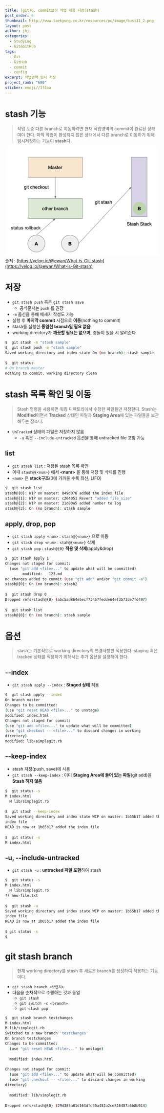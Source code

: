 ```yaml
---
title: (git)6. commit없이 작업 내용 저장(stash)
post_order: 6
thumbnail: http://www.taekyung.co.kr/resources/pc/image/busi11_2.png
layout: post
author: jhj
categories:
  - StudyLog
  - Git&GitHub
tags:
  - Git
  - GitHub
  - commit
  - config
excerpt: 작업영역 임시 저장
project_rank: "680"
sticker: emoji//1f4aa
---
```

# stash 기능
> 작업 도중 다른 branch로 이동하려면 현재 작업영역의 commit이 완료된 상태여야 한다.
> 아직 작업이 완성되지 않은 상태에서 다른 branch로 이동하기 위해 임시저장하는 기능이 **stash**다.

![](assets/images/study_log/git&github/2025-06-13-stash/Pasted%20image%2020250613183934.png)
출처 : [https://velog.io/@ewan/What-is-Git-stash](https://velog.io/@ewan/What-is-Git-stash)

# 저장
- `git stash push` 혹은 `git stash save`
	- 공식문서는 `push` 를 권장
- `-m` 옵션을 통해 메세지 작성도 가능
- 실행 후 **마지막 commit** 시점으로 **이동**(nothing to commit)
- stash를 실행한 **동일한 branch일 필요 없음**
- working directory가 **깨끗할 필요는 없으며**, 충돌이 있을 시 알려준다

```bash
$  git stash -m "stash sample"
$  git stash push -m "stash sample"
Saved working directory and index state On (no branch): stash sample

$  git status
# On branch master
nothing to commit, working directory clean
```

# stash 목록 확인 및 이동
> Stash 명령을 사용하면 워킹 디렉토리에서 수정한 파일들만 저장한다. 
 Stash는 **Modified**이면서 **Tracked** 상태인 파일과 
**Staging Area**에 있는 파일들을 보관해두는 장소다.

- `UnTracked` 상태의 파일은 저장하지 않음
	- `-u` 혹은 `--include-untracked` 옵션을 통해 untracked file 포함 가능
## list
- `git stash list` : 저장된 stash 목록 확인
- 이때 `stash@{<num>}` 에서 **<num\>** 을 통해 저장 및 삭제를 진행
- `<num>` 은 **stack구조**(0에 가까울 수록 최신, LIFO)

```bash
$  git stash list
stash@{0}: WIP on master: 049d078 added the index file
stash@{1}: WIP on master: c264051 Revert "added file_size"
stash@{2}: WIP on master: 21d80a5 added number to log
stash@{3}: On (no branch): stash sample
```

## apply, drop, pop
- `git stash apply <num>` : `stash@{<num>}` 으로 이동
- `git stash drop <num>` : `stah@{<num>}`  삭제
- `git stash pop` : `stash@{0}` **적용 및 삭제**(apply&drop)

```bash
$  git stash apply 1
Changes not staged for commit:
  (use "git add <file>..." to update what will be committed)
        modified:   123.md
no changes added to commit (use "git add" and/or "git commit -a")
stash@{0}: On (no branch): stash2

$  git stash drop 0
Dropped refs/stash@{0} (a5c5ad864e5ecf73457fedde64ef3573de7fd497)

$  git stash list
stash@{0}: On (no branch): stash sample
```

# 옵션
> stash는 기본적으로 working directory의 변경사항만 적용한다.
staging 혹은 tracked 상태를 적용하기 위해서는 추가 옵션을 설정해야 한다. 

## --index
- `git stash apply --index` : **Staged 상태** 적용

```bash
$  git stash apply --index
On branch master
Changes to be committed:
(use "git reset HEAD <file>..." to unstage)
modified: index.html
Changes not staged for commit:
(use "git add <file>..." to update what will be committed)
(use "git checkout -- <file>..." to discard changes in working
directory)
modified: lib/simplegit.rb
```

## --keep-index
- stash 저장(push, save)에 사용
- `git stash --keep-index` : 이미 **Staging Area에 들어 있는 파일**(git add)을 **Stash 하지 않음**

```bash
$  git status -s
M index.html
  M lib/simplegit.rb
  
$  git stash --keep-index
Saved working directory and index state WIP on master: 1b65b17 added the
index file
HEAD is now at 1b65b17 added the index file

$  git status -s
M index.html
```

## -u, --include-untracked
- `git stash -u` : **untracked 파일 포함**하여 stash

```bash
$  git status -s
M index.html
  M lib/simplegit.rb
?? new-file.txt

$  git stash -u
Saved working directory and index state WIP on master: 1b65b17 added the
index file
HEAD is now at 1b65b17 added the index file

$ git status -s
$
```

# git stash branch
> 현재 working directory를 stash 후 새로운 branch를 생성하여 적용하는 기능이다.

- `git stash branch <브랜치>`
- 다음을 순차적으로 수행하는 것과 동일
	- `git stash`
	- `git switch -c <branch>`
	- `git stash pop`

```bash
$  git stash branch testchanges
M index.html
M lib/simplegit.rb
Switched to a new branch 'testchanges'
On branch testchanges
Changes to be committed:
  (use "git reset HEAD <file>..." to unstage)
  
  modified: index.html
  
Changes not staged for commit:
  (use "git add <file>..." to update what will be committed)
  (use "git checkout -- <file>..." to discard changes in working
directory)

  modified: lib/simplegit.rb
  
Dropped refs/stash@{0} (29d385a81d163dfd45a452a2ce816487a6b8b014)
```